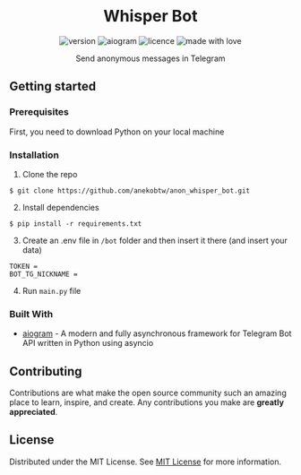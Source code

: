 <br/>
<div align="center">
  <h1>Whisper Bot</h1>

 ![version](https://img.shields.io/badge/Project_version-1.1.0-blue)
 ![aiogram](https://img.shields.io/badge/aiogram-3.x-blue)
 ![licence](https://img.shields.io/badge/License-MIT-green)
 ![made with love](https://img.shields.io/badge/Made_with-Love-red)
 
<p>Send anonymous messages in Telegram</p>
</div>

## Getting started
 ### Prerequisites
First, you need to download Python on your local machine
 
 ### Installation
1. Clone the repo
 ```
 $ git clone https://github.com/anekobtw/anon_whisper_bot.git
 ```
2. Install dependencies
 ```
 $ pip install -r requirements.txt
 ```
3. Create an .env file in `/bot` folder and then insert it there (and insert your data)
  ```
  TOKEN = 
  BOT_TG_NICKNAME =
  ```
4. Run `main.py` file

 ### Built With
- [aiogram](https://github.com/aiogram/aiogram) - A modern and fully asynchronous framework for Telegram Bot API written in Python using asyncio 

## Contributing
Contributions are what make the open source community such an amazing place to learn, inspire, and create. Any contributions you make are **greatly appreciated**.

 ## License
Distributed under the MIT License. See [MIT License](https://opensource.org/licenses/MIT) for more information.

